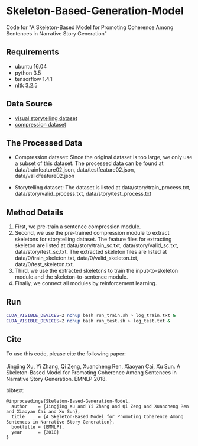 # Skeleton-Based-Generation-Model
Code for "A Skeleton-Based Model for Promoting Coherence Among Sentences in Narrative Story Generation" 
## Requirements
* ubuntu 16.04
* python 3.5
* tensorflow 1.4.1
* nltk 3.2.5
## Data Source
* [visual storytelling dataset](http://visionandlanguage.net/VIST/dataset.html)
* [compression dataset](https://github.com/google-research-datasets/sentence-compression/tree/master/data)

## The Processed Data
* Compression dataset:
Since the original dataset is too large, we only use a subset of this dataset. The processed data can be found at data/trainfeature02.json, data/testfeature02.json, data/validfeature02.json

* Storytelling dataset:
The dataset is listed at data/story/train_process.txt, data/story/valid_process.txt, data/story/test_process.txt

## Method Details
 1. First, we pre-train a sentence compression module. 
 2. Second, we use the pre-trained compression module to extract skeletons for storytelling dataset. The feature files for extracting skeleton are listed at data/story/train_sc.txt, data/story/valid_sc.txt, data/story/test_sc.txt. The extracted skeleton files are listed at data/0/train_skeleton.txt, data/0/valid_skeleton.txt, data/0/test_skeleton.txt.
 3. Third, we use the extracted skeletons to train the input-to-skeleton module and the skeleton-to-sentence module.
 4. Finally, we connect all modules by reinforcement learning. 
 
## Run
```bash
CUDA_VISIBLE_DEVICES=2 nohup bash run_train.sh > log_train.txt &
CUDA_VISIBLE_DEVICES=2 nohup bash run_test.sh > log_test.txt &
```
## Cite
To use this code, please cite the following paper:<br><br>
Jingjing Xu, Yi Zhang, Qi Zeng, Xuancheng Ren, Xiaoyan Cai, Xu Sun.
A Skeleton-Based Model for Promoting Coherence Among Sentences in Narrative Story Generation. EMNLP 2018.

bibtext:
```
@inproceedings{Skeleton-Based-Generation-Model,
  author    = {Jingjing Xu and Yi Zhang and Qi Zeng and Xuancheng Ren and Xiaoyan Cai and Xu Sun},
  title     = {A Skeleton-Based Model for Promoting Coherence Among Sentences in Narrative Story Generation},
  booktitle = {EMNLP},
  year      = {2018}
}
```
